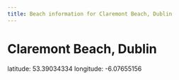 ```yaml
---
title: Beach information for Claremont Beach, Dublin
---
```

# Claremont Beach, Dublin 

<div class="location-info">latitude: 53.39034334 longitude: -6.07655156</div>
<div id="met-eireann-warnings" onload="get_met_eireann_warnings(EI07)"></div>
<div></div>